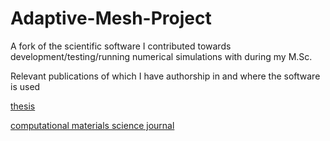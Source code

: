 # Adaptive-Mesh-Project

A fork of the scientific software I contributed towards development/testing/running numerical simulations with during my M.Sc.

Relevant publications of which I have authorship in and where the software is used

[thesis](https://escholarship.mcgill.ca/concern/theses/j6731660z?locale=en)

[computational materials science journal](https://www.sciencedirect.com/science/article/abs/pii/S0927025617305098)
